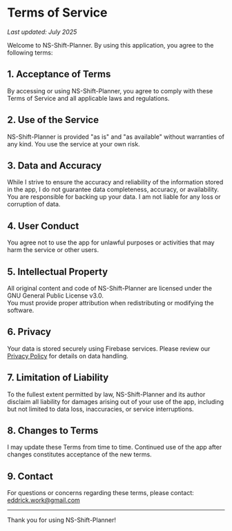 # Terms of Service

_Last updated: July 2025_

Welcome to NS-Shift-Planner. By using this application, you agree to the following terms:

## 1. Acceptance of Terms  
By accessing or using NS-Shift-Planner, you agree to comply with these Terms of Service and all applicable laws and regulations.

## 2. Use of the Service  
NS-Shift-Planner is provided "as is" and "as available" without warranties of any kind. You use the service at your own risk.

## 3. Data and Accuracy  
While I strive to ensure the accuracy and reliability of the information stored in the app, I do not guarantee data completeness, accuracy, or availability.  
You are responsible for backing up your data. I am not liable for any loss or corruption of data.

## 4. User Conduct  
You agree not to use the app for unlawful purposes or activities that may harm the service or other users.

## 5. Intellectual Property  
All original content and code of NS-Shift-Planner are licensed under the GNU General Public License v3.0.  
You must provide proper attribution when redistributing or modifying the software.

## 6. Privacy  
Your data is stored securely using Firebase services. Please review our [Privacy Policy](https://firebase.google.com/support/privacy) for details on data handling.

## 7. Limitation of Liability  
To the fullest extent permitted by law, NS-Shift-Planner and its author disclaim all liability for damages arising out of your use of the app, including but not limited to data loss, inaccuracies, or service interruptions.

## 8. Changes to Terms  
I may update these Terms from time to time. Continued use of the app after changes constitutes acceptance of the new terms.

## 9. Contact  
For questions or concerns regarding these terms, please contact: eddrick.work@gmail.com

---

Thank you for using NS-Shift-Planner!
